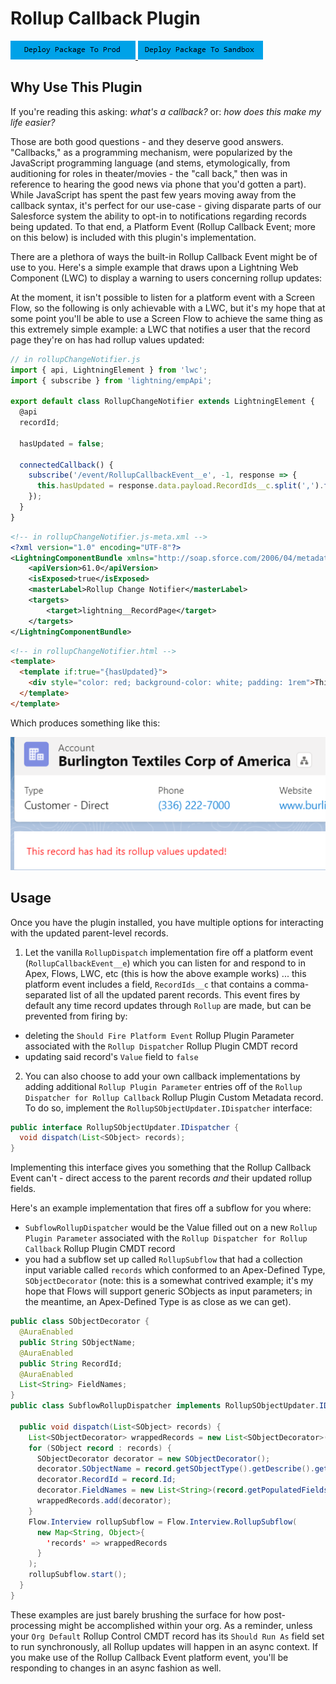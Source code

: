 # Rollup Callback Plugin

<a href="https://login.salesforce.com/packaging/installPackage.apexp?p0=04t6g000008Sis0AAC">
  <img alt="Deploy to Salesforce"
       src="../../media/deploy-package-to-prod.png">
</a>

<a href="https://test.salesforce.com/packaging/installPackage.apexp?p0=04t6g000008Sis0AAC">
  <img alt="Deploy to Salesforce Sandbox"
       src="../../media/deploy-package-to-sandbox.png">
</a>

## Why Use This Plugin

If you're reading this asking: _what's a callback?_ or: _how does this make my life easier?_

Those are both good questions - and they deserve good answers. "Callbacks," as a programming mechanism, were popularized by the JavaScript programming language (and stems, etymologically, from auditioning for roles in theater/movies - the "call back," then was in reference to hearing the good news via phone that you'd gotten a part). While JavaScript has spent the past few years moving away from the callback syntax, it's perfect for our use-case - giving disparate parts of our Salesforce system the ability to opt-in to notifications regarding records being updated. To that end, a Platform Event (Rollup Callback Event; more on this below) is included with this plugin's implementation.

There are a plethora of ways the built-in Rollup Callback Event might be of use to you. Here's a simple example that draws upon a Lightning Web Component (LWC) to display a warning to users concerning rollup updates:

At the moment, it isn't possible to listen for a platform event with a Screen Flow, so the following is only achievable with a LWC, but it's my hope that at some point you'll be able to use a Screen Flow to achieve the same thing as this extremely simple example: a LWC that notifies a user that the record page they're on has had rollup values updated:

```javascript
// in rollupChangeNotifier.js
import { api, LightningElement } from 'lwc';
import { subscribe } from 'lightning/empApi';

export default class RollupChangeNotifier extends LightningElement {
  @api
  recordId;

  hasUpdated = false;

  connectedCallback() {
    subscribe('/event/RollupCallbackEvent__e', -1, response => {
      this.hasUpdated = response.data.payload.RecordIds__c.split(',').filter(potentialRecordId => potentialRecordId == this.recordId).length > 0;
    });
  }
}
```

```xml
<!-- in rollupChangeNotifier.js-meta.xml -->
<?xml version="1.0" encoding="UTF-8"?>
<LightningComponentBundle xmlns="http://soap.sforce.com/2006/04/metadata">
    <apiVersion>61.0</apiVersion>
    <isExposed>true</isExposed>
    <masterLabel>Rollup Change Notifier</masterLabel>
    <targets>
        <target>lightning__RecordPage</target>
    </targets>
</LightningComponentBundle>
```

```html
<!-- in rollupChangeNotifier.html -->
<template>
  <template if:true="{hasUpdated}">
    <div style="color: red; background-color: white; padding: 1rem">This record has had its rollup values updated!</div>
  </template>
</template>
```

Which produces something like this:

![Example Rollup notifier LWC](../../media/example-rollup-notifier-lwc.png)

## Usage

Once you have the plugin installed, you have multiple options for interacting with the updated parent-level records.

1. Let the vanilla `RollupDispatch` implementation fire off a platform event (`RollupCallbackEvent__e`) which you can listen for and respond to in Apex, Flows, LWC, etc (this is how the above example works) ... this platform event includes a field, `RecordIds__c` that contains a comma-separated list of all the updated parent records. This event fires by default any time record updates through `Rollup` are made, but can be prevented from firing by:

- deleting the `Should Fire Platform Event` Rollup Plugin Parameter associated with the `Rollup Dispatcher` Rollup Plugin CMDT record
- updating said record's `Value` field to `false`

2. You can also choose to add your own callback implementations by adding additional `Rollup Plugin Parameter` entries off of the `Rollup Dispatcher for Rollup Callback` Rollup Plugin Custom Metadata record. To do so, implement the `RollupSObjectUpdater.IDispatcher` interface:

```java
public interface RollupSObjectUpdater.IDispatcher {
  void dispatch(List<SObject> records);
}
```

Implementing this interface gives you something that the Rollup Callback Event can't - direct access to the parent records _and_ their updated rollup fields.

Here's an example implementation that fires off a subflow for you where:

- `SubflowRollupDispatcher` would be the Value filled out on a new `Rollup Plugin Parameter` associated with the `Rollup Dispatcher for Rollup Callback` Rollup Plugin CMDT record
- you had a subflow set up called `RollupSubflow` that had a collection input variable called `records` which conformed to an Apex-Defined Type, `SObjectDecorator` (note: this is a somewhat contrived example; it's my hope that Flows will support generic SObjects as input parameters; in the meantime, an Apex-Defined Type is as close as we can get).

```java
public class SObjectDecorator {
  @AuraEnabled
  public String SObjectName;
  @AuraEnabled
  public String RecordId;
  @AuraEnabled
  List<String> FieldNames;
}
public class SubflowRollupDispatcher implements RollupSObjectUpdater.IDispatcher {

  public void dispatch(List<SObject> records) {
    List<SObjectDecorator> wrappedRecords = new List<SObjectDecorator>();
    for (SObject record : records) {
      SObjectDecorator decorator = new SObjectDecorator();
      decorator.SObjectName = record.getSObjectType().getDescribe().getName();
      decorator.RecordId = record.Id;
      decorator.FieldNames = new List<String>(record.getPopulatedFieldsAsMap().keySet());
      wrappedRecords.add(decorator);
    }
    Flow.Interview rollupSubflow = Flow.Interview.RollupSubflow(
      new Map<String, Object>{
        'records' => wrappedRecords
      }
    );
    rollupSubflow.start();
  }
}
```

These examples are just barely brushing the surface for how post-processing might be accomplished within your org. As a reminder, unless your `Org Default` Rollup Control CMDT record has its `Should Run As` field set to run synchronously, all Rollup updates will happen in an async context. If you make use of the Rollup Callback Event platform event, you'll be responding to changes in an async fashion as well.
